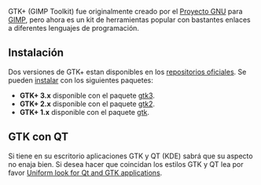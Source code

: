 GTK+ (GIMP Toolkit) fue originalmente creado por el [Proyecto GNU](/index.php/GNU_(Espa%C3%B1ol) "GNU (Español)") para [GIMP](/index.php/GIMP "GIMP"), pero ahora es un kit de herramientas popular con bastantes enlaces a diferentes lenguajes de programación.

## Instalación

Dos versiones de GTK+ estan disponibles en los [repositorios oficiales](/index.php/Official_repositories_(Espa%C3%B1ol) "Official repositories (Español)"). Se pueden [instalar](/index.php/Help:Reading_(Espa%C3%B1ol)#Instalaci.C3.B3n_de_paquetes "Help:Reading (Español)") con los siguientes paquetes:

*   **GTK+ 3.x** disponible con el paquete [gtk3](https://www.archlinux.org/packages/?name=gtk3).
*   **GTK+ 2.x** disponible con el paquete [gtk2](https://www.archlinux.org/packages/?name=gtk2).
*   **GTK+ 1.x** disponible con el paquete [gtk](https://aur.archlinux.org/packages/gtk/).

## GTK con QT

Si tiene en su escritorio aplicaciones GTK y QT (KDE) sabrá que su aspecto no enaja bien. Si desea hacer que coincidan los estilos GTK y QT lea por favor [Uniform look for Qt and GTK applications](/index.php/Uniform_look_for_Qt_and_GTK_applications "Uniform look for Qt and GTK applications").